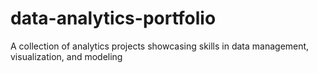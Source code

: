 # data-analytics-portfolio
A collection of analytics projects showcasing skills in data management, visualization, and modeling
